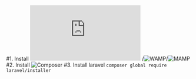 #1. Install ![XAMPP](https://www.apachefriends.org/download.html) /![WAMP]()/![MAMP]()
#2. Install ![Composer](https://getcomposer.org/download/)
#3. Install laravel
`` composer global require laravel/installer ``
